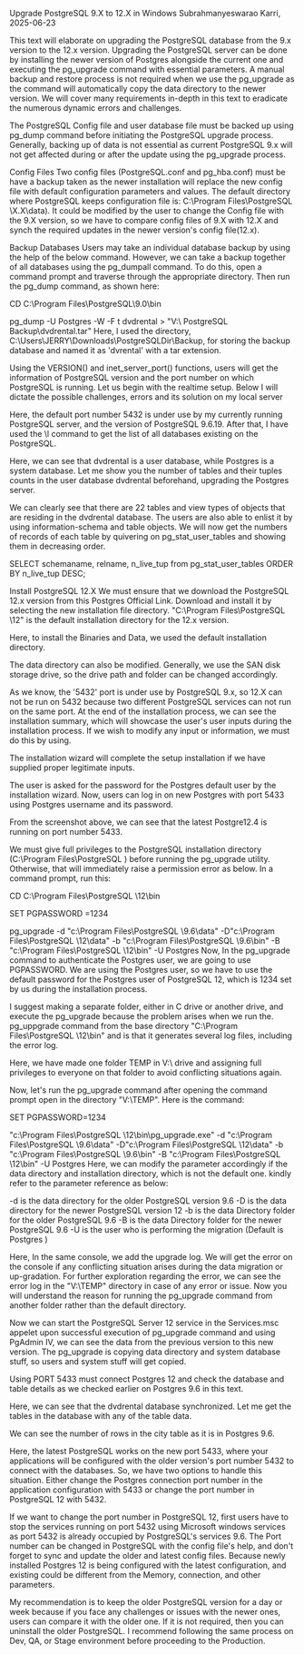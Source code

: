 Upgrade PostgreSQL 9.X to 12.X in Windows
Subrahmanyeswarao Karri, 2025-06-23

This text will elaborate on upgrading the PostgreSQL database from the 9.x version to the 12.x version. Upgrading the PostgreSQL server can be done by installing the newer version of Postgres alongside the current one and executing the pg_upgrade command with essential parameters. A manual backup and restore process is not required when we use the pg_upgrade as the command will automatically copy the data directory to the newer version. We will cover many requirements in-depth in this text to eradicate the numerous dynamic errors and challenges.

The PostgreSQL Config file and user database file must be backed up using pg_dump command before initiating the PostgreSQL upgrade process. Generally, backing up of data is not essential as current PostgreSQL 9.x will not get affected during or after the update using the pg_upgrade process.

Config Files
Two config files (PostgreSQL.conf and pg_hba.conf) must be have a backup taken as the newer installation will replace the new config file with default configuration parameters and values. The default directory where PostgreSQL keeps configuration file is: C:\Program Files\PostgreSQL \X.X\data). It could be modified by the user to change the Config file with the 9.X version, so we have to compare config files of 9.X with 12.X and synch the required updates in the newer version's config file(12.x).

Backup Databases
Users may take an individual database backup by using the help of the below command. However, we can take a backup together of all databases using the pg_dumpall command. To do this, open a command prompt and traverse through the appropriate directory. Then run the pg_dump command, as shown here:

CD C:\Program Files\PostgreSQL\9.0\bin

pg_dump -U Postgres -W -F t dvdrental > "V:\ PostgreSQL Backup\dvdrental.tar"
Here, I used the directory, C:\Users\JERRY\Downloads\PostgreSQLDir\Backup, for storing the backup database and named it as 'dvrental' with a tar extension.

Using the VERSION() and inet_server_port() functions, users will get the information of PostgreSQL version and the port number on which PostgreSQL is running. Let us begin with the realtime setup. Below I will dictate the possible challenges, errors and its solution on my local server



Here, the default port number 5432 is under use by my currently running PostgreSQL server, and the version of PostgreSQL 9.6.19. After that, I have used the \l command to get the list of all databases existing on the PostgreSQL.



Here, we can see that dvdrental is a user database, while Postgres is a system database. Let me show you the number of tables and their tuples counts in the user database dvdrental beforehand, upgrading the Postgres server.



We can clearly see that there are 22 tables and view types of objects that are residing in the dvdrental database. The users are also able to enlist it by using information-schema and table objects. We will now get the numbers of records of each table by quivering on pg_stat_user_tables and showing them in decreasing order.

SELECT schemaname, relname, n_live_tup
  from pg_stat_user_tables ORDER BY n_live_tup DESC;
 



Install PostgreSQL 12.X
We must ensure that we download the PostgreSQL 12.x version from this Postgres Official Link. Download and install it by selecting the new installation file directory. "C:\Program Files\PostgreSQL \12" is the default installation directory for the 12.x version.



Here, to install the Binaries and Data, we used the default installation directory.



The data directory can also be modified. Generally, we use the SAN disk storage drive, so the drive path and folder can be changed accordingly.



As we know, the '5432' port is under use by PostgreSQL 9.x, so 12.X can not be run on 5432 because two different PostgreSQL services can not run on the same port. At the end of the installation process, we can see the installation summary, which will showcase the user's user inputs during the installation process. If we wish to modify any input or information, we must do this by using.



The installation wizard will complete the setup installation if we have supplied proper legitimate inputs.



The user is asked for the password for the Postgres default user by the installation wizard. Now, users can log in on new Postgres with port 5433 using Postgres username and its password.



From the screenshot above, we can see that the latest Postgre12.4 is running on port number 5433.



We must give full privileges to the PostgreSQL installation directory (C:\Program Files\PostgreSQL ) before running the pg_upgrade utility. Otherwise, that will immediately raise a permission error as below. In a command prompt, run this:

CD C:\Program Files\PostgreSQL \12\bin

SET PGPASSWORD =1234

pg_upgrade -d "c:\Program Files\PostgreSQL \9.6\data" -D"c:\Program Files\PostgreSQL \12\data" -b "c:\Program Files\PostgreSQL \9.6\bin" -B "c:\Program Files\PostgreSQL \12\bin" -U Postgres
Now, In the pg_upgrade command to authenticate the Postgres user, we are going to use PGPASSWORD. We are using the Postgres user, so we have to use the default password for the Postgres user of PostgreSQL 12, which is 1234 set by us during the installation process.



I suggest making a separate folder, either in C drive or another drive, and execute the pg_upgrade because the problem arises when we run the. pg_uppgrade command from the base directory "C:\Program Files\PostgreSQL \12\bin" and is that it generates several log files, including the error log.



Here, we have made one folder TEMP in V:\ drive and assigning full privileges to everyone on that folder to avoid conflicting situations again.



Now, let's run the pg_upgrade command after opening the command prompt open in the directory "V:\TEMP". Here is the command:

SET PGPASSWORD=1234

"c:\Program Files\PostgreSQL \12\bin\pg_upgrade.exe" -d "c:\Program Files\PostgreSQL \9.6\data" -D"c:\Program Files\PostgreSQL \12\data" -b "c:\Program Files\PostgreSQL \9.6\bin" -B "c:\Program Files\PostgreSQL \12\bin" -U Postgres
Here, we can modify the parameter accordingly if the data directory and installation directory, which is not the default one. kindly refer to the parameter reference as below:

-d is the data directory for the older PostgreSQL version 9.6
-D is the data directory for the newer PostgreSQL version 12
-b is the data Directory folder for the older PostgreSQL 9.6
-B is the data Directory folder for the newer PostgreSQL 9.6
-U is the user who is performing the migration (Default is Postgres )


Here, In the same console, we add the upgrade log. We will get the error on the console if any conflicting situation arises during the data migration or up-gradation. For further exploration regarding the error, we can see the error log in the "V:\TEMP" directory in case of any error or issue. Now you will understand the reason for running the pg_upgrade command from another folder rather than the default directory.

Now we can start the PostgreSQL Server 12 service in the Services.msc appelet upon successful execution of pg_upgrade command and using PgAdmin IV, we can see the data from the previous version to this new version. The pg_upgrade is copying data directory and system database stuff, so users and system stuff will get copied.

Using PORT 5433 must connect Postgres 12 and check the database and table details as we checked earlier on Postgres 9.6 in this text.



Here, we can see that the dvdrental database synchronized. Let me get the tables in the database with any of the table data.



We can see the number of rows in the city table as it is in Postgres 9.6.

Here, the latest PostgreSQL works on the new port 5433, where your applications will be configured with the older version's port number 5432 to connect with the databases. So, we have two options to handle this situation. Either change the Postgres connection port number in the application configuration with 5433 or change the port number in PostgreSQL 12 with 5432.

If we want to change the port number in PostgreSQL 12, first users have to stop the services running on port 5432 using Microsoft windows services as port 5432 is already occupied by PostgreSQL's services 9.6. The Port number can be changed in PostgreSQL with the config file's help, and don't forget to sync and update the older and latest config files. Because newly installed Postgres 12 is being configured with the latest configuration, and existing could be different from the Memory, connection, and other parameters.

My recommendation is to keep the older PostgreSQL version for a day or week because if you face any challenges or issues with the newer ones, users can compare it with the older one. If it is not required, then you can uninstall the older PostgreSQL. I recommend following the same process on Dev, QA, or Stage environment before proceeding to the Production.
